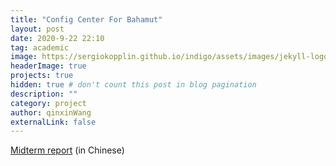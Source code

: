 ```yaml
---
title: "Config Center For Bahamut"
layout: post
date: 2020-9-22 22:10
tag: academic
image: https://sergiokopplin.github.io/indigo/assets/images/jekyll-logo-light-solid.png
headerImage: true
projects: true
hidden: true # don't count this post in blog pagination
description: ""
category: project
author: qinxinWang
externalLink: false
---
```

[Midterm report](../assets/posts/midreview.pdf) (in Chinese)
